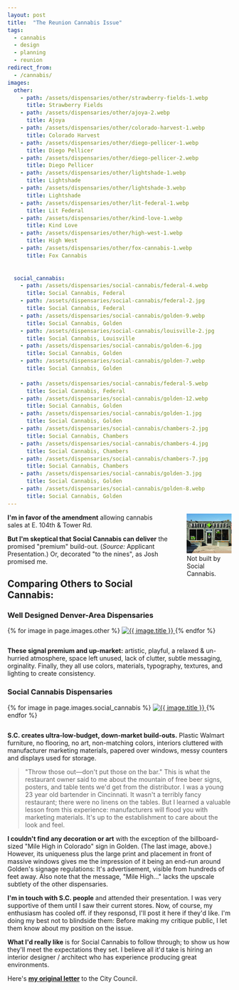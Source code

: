 ```yaml
---
layout: post
title:  "The Reunion Cannabis Issue"
tags:   
  - cannabis
  - design
  - planning
  - reunion
redirect_from:
  - /cannabis/
images:
  other:
    - path: /assets/dispensaries/other/strawberry-fields-1.webp
      title: Strawberry Fields
    - path: /assets/dispensaries/other/ajoya-2.webp
      title: Ajoya
    - path: /assets/dispensaries/other/colorado-harvest-1.webp
      title: Colorado Harvest
    - path: /assets/dispensaries/other/diego-pellicer-1.webp
      title: Diego Pellicer
    - path: /assets/dispensaries/other/diego-pellicer-2.webp
      title: Diego Pellicer
    - path: /assets/dispensaries/other/lightshade-1.webp
      title: Lightshade
    - path: /assets/dispensaries/other/lightshade-3.webp
      title: Lightshade
    - path: /assets/dispensaries/other/lit-federal-1.webp
      title: Lit Federal
    - path: /assets/dispensaries/other/kind-love-1.webp
      title: Kind Love
    - path: /assets/dispensaries/other/high-west-1.webp
      title: High West
    - path: /assets/dispensaries/other/fox-cannabis-1.webp
      title: Fox Cannabis


  social_cannabis:
    - path: /assets/dispensaries/social-cannabis/federal-4.webp
      title: Social Cannabis, Federal
    - path: /assets/dispensaries/social-cannabis/federal-2.jpg
      title: Social Cannabis, Federal
    - path: /assets/dispensaries/social-cannabis/golden-9.webp
      title: Social Cannabis, Golden
    - path: /assets/dispensaries/social-cannabis/louisville-2.jpg
      title: Social Cannabis, Louisville
    - path: /assets/dispensaries/social-cannabis/golden-6.jpg
      title: Social Cannabis, Golden
    - path: /assets/dispensaries/social-cannabis/golden-7.webp
      title: Social Cannabis, Golden

    - path: /assets/dispensaries/social-cannabis/federal-5.webp
      title: Social Cannabis, Federal
    - path: /assets/dispensaries/social-cannabis/golden-12.webp
      title: Social Cannabis, Golden
    - path: /assets/dispensaries/social-cannabis/golden-1.jpg
      title: Social Cannabis, Golden
    - path: /assets/dispensaries/social-cannabis/chambers-2.jpg
      title: Social Cannabis, Chambers
    - path: /assets/dispensaries/social-cannabis/chambers-4.jpg
      title: Social Cannabis, Chambers
    - path: /assets/dispensaries/social-cannabis/chambers-7.jpg
      title: Social Cannabis, Chambers
    - path: /assets/dispensaries/social-cannabis/golden-3.jpg
      title: Social Cannabis, Golden
    - path: /assets/dispensaries/social-cannabis/golden-8.webp
      title: Social Cannabis, Golden
---
```


<figure style="width: 20%; display: inline; float: right; margin: 0 0 3em 3em">
  <img src="/assets/dispensaries/other/native-roots-highlands.jpg" alt="An example of a store that Social Cannabis did NOT build.">
  <br>
  <figcaption>Not built by Social Cannabis.</figcaption>
</figure>


**I'm in favor of the amendment** allowing cannabis sales at E. 104th & Tower Rd.

**But I'm skeptical that Social Cannabis can
deliver** the promised "premium" build-out. (_Source:_ Applicant Presentation.) Or,
decorated "to the nines", as Josh promised me.


## Comparing Others to Social Cannabis:

### Well Designed Denver-Area Dispensaries


<div class="gallery" style="margin-bottom: 2em">
  {% for image in page.images.other %}
    <a href="{{ image.path }}" title="{{ image.title }}">
      <img src="{{ image.path }}" alt="{{ image.title }}"/>
    </a>
  {% endfor %}
</div>

**These signal premium and up-market:**
artistic, playful, a relaxed & un-hurried atmosphere,
space left unused, lack of clutter, subtle messaging, orginality.
Finally, they all use colors, materials, typography, textures, and lighting
to create consistency.

### Social Cannabis Dispensaries



<div class="gallery" style="margin-bottom: 2em">
  {% for image in page.images.social_cannabis %}
    <a href="{{ image.path }}" title="{{ image.title }}">
      <img src="{{ image.path }}" alt="{{ image.title }}"/>
    </a>
  {% endfor %}
</div>

**S.C. creates ultra-low-budget, down-market build-outs.** Plastic Walmart furniture, no flooring, no art,
non-matching colors, interiors cluttered with manufacturer marketing materials, 
papered over windows, messy counters and displays used for storage.


> "Throw those out—don't put those on the bar." This is what the restaurant owner said to me
> about the mountain of free beer signs, posters, and table tents we'd get from the distributor. 
> I was a young 23 year old bartender in Cincinnati. It wasn't a terribly fancy restaurant; 
> there were no linens on the tables. But I learned a valuable lesson from this experience: 
> manufacturers will flood you with marketing materials. It's up to the establishment to
> care about the look and feel.

**I couldn't find any decoration or art** with the exception of the billboard-sized "Mile High in Colorado" 
sign in Golden. (The last image, above.) However, its uniqueness plus the large print and placement in front of massive windows gives me 
the impression of it being an end-run around Golden's signage regulations: It's advertisement, visible 
from hundreds of feet away. Also note that the message, "Mile High…" lacks the upscale subtlety of the 
other dispensaries.

**I'm in touch with S.C. people** and attended their presentation. 
I was very supportive of them until I saw their current stores.
Now, of course, my enthusiasm has cooled off.
if they responsd, I'll post it here if they'd like. 
I'm doing my best not to blindside them:
Before making my critique public, I let them
know about my position on the issue.

**What I'd really like** is for Social Cannabis to follow through; 
to show us how they'll meet the expectations they set. I believe all it'd take
is hiring an interior designer / architect who has experience producing great
environments.

Here's **<a href="/assets/letter.pdf">my original letter</a>** to the City Council.
